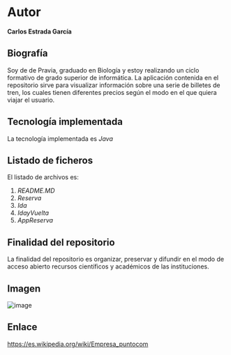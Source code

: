 # Autor
**Carlos Estrada García**

## Biografía
Soy de de Pravia, graduado en Biología y estoy realizando un ciclo formativo de grado superior de informática. 
La aplicación contenida en el repositorio sirve para visualizar información sobre una serie de billetes de tren, los cuales tienen diferentes precios según el modo en el que quiera viajar el usuario. 

## Tecnología implementada
La tecnología implementada es *Java*

## Listado de ficheros
El listado de archivos es: 
1. *README.MD*
2. *Reserva*
3. *Ida*
4. *IdayVuelta*
5. *AppReserva*

## Finalidad del repositorio
La finalidad del repositorio es organizar, preservar y difundir en el modo de acceso abierto recursos científicos y académicos de las instituciones.

## Imagen
![image](https://user-images.githubusercontent.com/98738717/159674766-09f927fe-ae06-462e-9c3b-d40a603c55e5.png)

## Enlace
https://es.wikipedia.org/wiki/Empresa_puntocom
